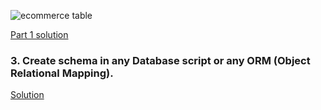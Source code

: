 ![ecommerce table](https://raw.githubusercontent.com/iAmritMalviya/DB-Assignment/main/product-management-ecommerce-table-.webp)

[Part 1 solution](https://github.com/Vivek7777777/DB-assignment/blob/main/Answers.md)

### 3. Create schema in any Database script or any ORM (Object Relational Mapping). ###
[Solution](https://github.com/Vivek7777777/DB-assignment/blob/main/schema.sql)
